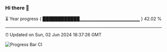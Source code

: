 ### Hi there 👋

⏳ Year progress { ████████████▁▁▁▁▁▁▁▁▁▁▁▁▁▁▁▁▁▁ } 42.02 %

---

⏰ Updated on Sun, 02 Jun 2024 18:37:26 GMT

![Progress Bar CI](https://github.com/IshwaranRudhara/GIT-ACTION/workflows/Progress%20Bar%20CI/badge.svg)
